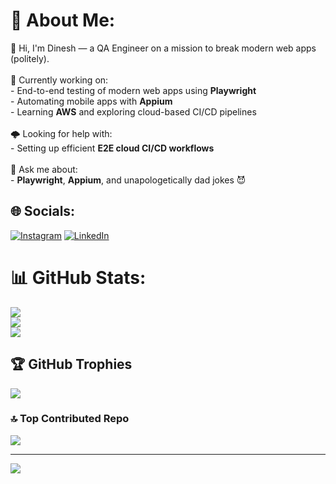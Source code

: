 # 💫 About Me:
👋 Hi, I'm Dinesh — a QA Engineer on a mission to break modern web apps (politely).<br><br>🔭 Currently working on:<br>- End-to-end testing of modern web apps using **Playwright**<br>- Automating mobile apps with **Appium**<br>- Learning **AWS** and exploring cloud-based CI/CD pipelines<br><br>🌩️ Looking for help with:<br>- Setting up efficient **E2E cloud CI/CD workflows**<br><br>💬 Ask me about:<br>- **Playwright**, **Appium**, and unapologetically dad jokes 😈<br>


## 🌐 Socials:
[![Instagram](https://img.shields.io/badge/Instagram-%23E4405F.svg?logo=Instagram&logoColor=white)](https://instagram.com/b_danny___) [![LinkedIn](https://img.shields.io/badge/LinkedIn-%230077B5.svg?logo=linkedin&logoColor=white)](https://linkedin.com/in/dineshdborude) 
# 📊 GitHub Stats:
![](https://github-readme-stats.vercel.app/api?username=dineshborude&theme=dark&hide_border=false&include_all_commits=true&count_private=false)<br/>
![](https://nirzak-streak-stats.vercel.app/?user=dineshborude&theme=dark&hide_border=false)<br/>
![](https://github-readme-stats.vercel.app/api/top-langs/?username=dineshborude&theme=dark&hide_border=false&include_all_commits=true&count_private=false&layout=compact)

## 🏆 GitHub Trophies
![](https://github-profile-trophy.vercel.app/?username=dineshborude&theme=radical&no-frame=false&no-bg=true&margin-w=4)

### 🔝 Top Contributed Repo
![](https://github-contributor-stats.vercel.app/api?username=dineshborude&limit=5&theme=dark&combine_all_yearly_contributions=true)

---
[![](https://visitcount.itsvg.in/api?id=dineshborude&icon=0&color=0)](https://visitcount.itsvg.in)

<!-- Proudly created with GPRM ( https://gprm.itsvg.in ) -->
